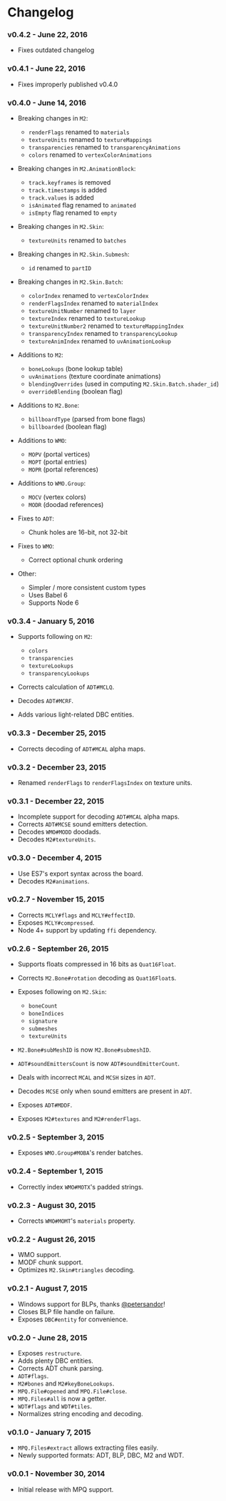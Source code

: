 # Changelog

### v0.4.2 - June 22, 2016

- Fixes outdated changelog

### v0.4.1 - June 22, 2016

- Fixes improperly published v0.4.0

### v0.4.0 - June 14, 2016

- Breaking changes in `M2`:

  - `renderFlags` renamed to `materials`
  - `textureUnits` renamed to `textureMappings`
  - `transparencies` renamed to `transparencyAnimations`
  - `colors` renamed to `vertexColorAnimations`

- Breaking changes in `M2.AnimationBlock`:

  - `track.keyframes` is removed
  - `track.timestamps` is added
  - `track.values` is added
  - `isAnimated` flag renamed to `animated`
  - `isEmpty` flag renamed to `empty`

- Breaking changes in `M2.Skin`:

  - `textureUnits` renamed to `batches`

- Breaking changes in `M2.Skin.Submesh`:

  - `id` renamed to `partID`

- Breaking changes in `M2.Skin.Batch`:

  - `colorIndex` renamed to `vertexColorIndex`
  - `renderFlagsIndex` renamed to `materialIndex`
  - `textureUnitNumber` renamed to `layer`
  - `textureIndex` renamed to `textureLookup`
  - `textureUnitNumber2` renamed to `textureMappingIndex`
  - `transparencyIndex` renamed to `transparencyLookup`
  - `textureAnimIndex` renamed to `uvAnimationLookup`

- Additions to `M2`:

  - `boneLookups` (bone lookup table)
  - `uvAnimations` (texture coordinate animations)
  - `blendingOverrides` (used in computing ```M2.Skin.Batch.shader_id```)
  - `overrideBlending` (boolean flag)

- Additions to `M2.Bone`:

  - `billboardType` (parsed from bone flags)
  - `billboarded` (boolean flag)

- Additions to `WMO`:

  - `MOPV` (portal vertices)
  - `MOPT` (portal entries)
  - `MOPR` (portal references)

- Additions to `WMO.Group`:

  - `MOCV` (vertex colors)
  - `MODR` (doodad references)

- Fixes to `ADT`:

  - Chunk holes are 16-bit, not 32-bit

- Fixes to `WMO`:

  - Correct optional chunk ordering

- Other:

  - Simpler / more consistent custom types
  - Uses Babel 6
  - Supports Node 6

### v0.3.4 - January 5, 2016

- Supports following on `M2`:

  - `colors`
  - `transparencies`
  - `textureLookups`
  - `transparencyLookups`

- Corrects calculation of `ADT#MCLQ`.
- Decodes `ADT#MCRF`.
- Adds various light-related DBC entities.

### v0.3.3 - December 25, 2015

- Corrects decoding of `ADT#MCAL` alpha maps.

### v0.3.2 - December 23, 2015

- Renamed `renderFlags` to `renderFlagsIndex` on texture units.

### v0.3.1 - December 22, 2015

- Incomplete support for decoding `ADT#MCAL` alpha maps.
- Corrects `ADT#MCSE` sound emitters detection.
- Decodes `WMO#MODD` doodads.
- Decodes `M2#textureUnits`.

### v0.3.0 - December 4, 2015

- Use ES7's export syntax across the board.
- Decodes `M2#animations`.

### v0.2.7 - November 15, 2015

- Corrects `MCLY#flags` and `MCLY#effectID`.
- Exposes `MCLY#compressed`.
- Node 4+ support by updating `ffi` dependency.

### v0.2.6 - September 26, 2015

- Supports floats compressed in 16 bits as `Quat16Float`.
- Corrects `M2.Bone#rotation` decoding as `Quat16Float`s.
- Exposes following on `M2.Skin`:

  - `boneCount`
  - `boneIndices`
  - `signature`
  - `submeshes`
  - `textureUnits`

- `M2.Bone#subMeshID` is now `M2.Bone#submeshID`.
- `ADT#soundEmittersCount` is now `ADT#soundEmitterCount`.
- Deals with incorrect `MCAL` and `MCSH` sizes in `ADT`.
- Decodes `MCSE` only when sound emitters are present in `ADT`.
- Exposes `ADT#MDDF`.
- Exposes `M2#textures` and `M2#renderFlags`.

### v0.2.5 - September 3, 2015

- Exposes `WMO.Group#MOBA`'s render batches.

### v0.2.4 - September 1, 2015

- Correctly index `WMO#MOTX`'s padded strings.

### v0.2.3 - August 30, 2015

- Corrects `WMO#MOMT`'s `materials` property.

### v0.2.2 - August 26, 2015

- WMO support.
- MODF chunk support.
- Optimizes `M2.Skin#triangles` decoding.

### v0.2.1 - August 7, 2015

- Windows support for BLPs, thanks [@petersandor](https://github.com/petersandor)!
- Closes BLP file handle on failure.
- Exposes `DBC#entity` for convenience.

### v0.2.0 - June 28, 2015

- Exposes `restructure`.
- Adds plenty DBC entities.
- Corrects ADT chunk parsing.
- `ADT#flags`.
- `M2#bones` and `M2#keyBoneLookups`.
- `MPQ.File#opened` and `MPQ.File#close`.
- `MPQ.Files#all` is now a getter.
- `WDT#flags` and `WDT#tiles`.
- Normalizes string encoding and decoding.

### v0.1.0 - January 7, 2015

- `MPQ.Files#extract` allows extracting files easily.
- Newly supported formats: ADT, BLP, DBC, M2 and WDT.

### v0.0.1 - November 30, 2014

- Initial release with MPQ support.
